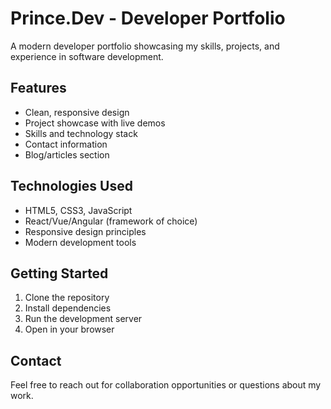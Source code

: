 # Prince.Dev - Developer Portfolio

A modern developer portfolio showcasing my skills, projects, and experience in software development.

## Features

- Clean, responsive design
- Project showcase with live demos
- Skills and technology stack
- Contact information
- Blog/articles section

## Technologies Used

- HTML5, CSS3, JavaScript
- React/Vue/Angular (framework of choice)
- Responsive design principles
- Modern development tools

## Getting Started

1. Clone the repository
2. Install dependencies
3. Run the development server
4. Open in your browser

## Contact

Feel free to reach out for collaboration opportunities or questions about my work.
